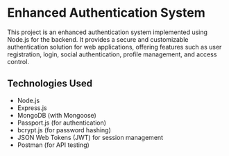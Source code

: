 # Enhanced Authentication System

This project is an enhanced authentication system implemented using Node.js for the backend. It provides a secure and customizable authentication solution for web applications, offering features such as user registration, login, social authentication, profile management, and access control.

## Technologies Used

- Node.js
- Express.js
- MongoDB (with Mongoose)
- Passport.js (for authentication)
- bcrypt.js (for password hashing)
- JSON Web Tokens (JWT) for session management
- Postman (for API testing)

